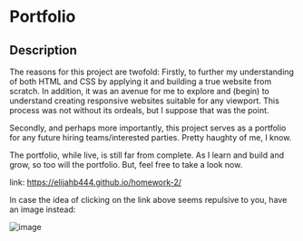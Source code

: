 # Portfolio

## Description

The reasons for this project are twofold: 
Firstly, to further my understanding of both HTML and CSS by applying it and building a true website from scratch. In addition, it was an avenue for me to explore and (begin) to understand creating responsive websites suitable for any viewport. This process was not without its ordeals, but I suppose that was the point. 


Secondly, and perhaps more importantly, this project serves as a portfolio for any future hiring teams/interested parties. Pretty haughty of me, I know. 

The portfolio, while live, is still far from complete. As I learn and build and grow, so too will the portfolio. But, feel free to take a look now. 

link: https://elijahb444.github.io/homework-2/ 

In case the idea of clicking on the link above seems repulsive to you, have an image instead:

![image](https://github.com/elijahb444/homework-2/assets/167688028/9a2ae137-99a5-4e62-afc3-14ff97146ee9)
